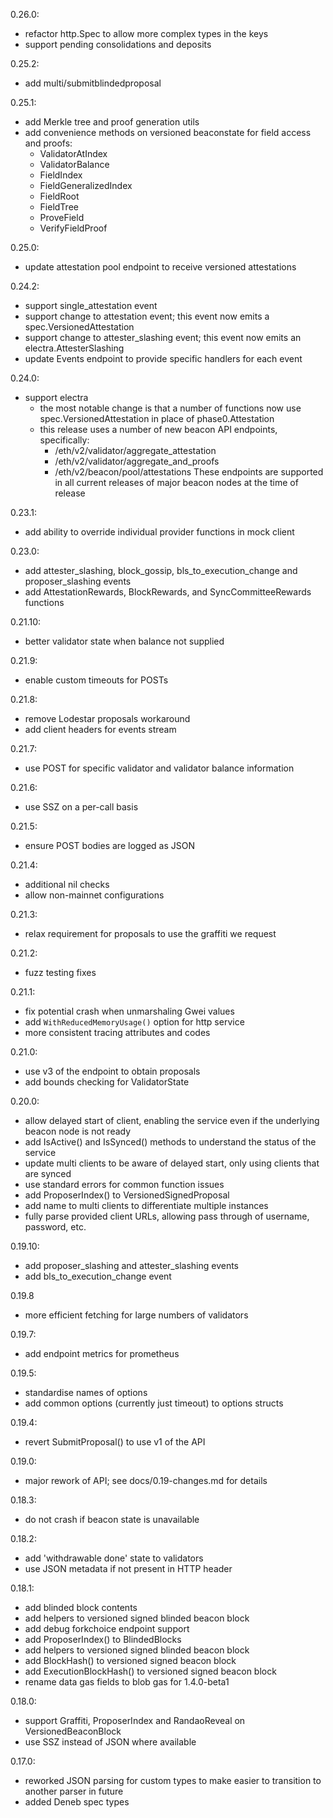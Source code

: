 0.26.0:
  - refactor http.Spec to allow more complex types in the keys
  - support pending consolidations and deposits

0.25.2:
  - add multi/submitblindedproposal

0.25.1:
  - add Merkle tree and proof generation utils
  - add convenience methods on versioned beaconstate for field access and proofs:
    - ValidatorAtIndex
    - ValidatorBalance
    - FieldIndex
    - FieldGeneralizedIndex
    - FieldRoot
    - FieldTree
    - ProveField
    - VerifyFieldProof

0.25.0:
  - update attestation pool endpoint to receive versioned attestations

0.24.2:
  - support single_attestation event
  - support change to attestation event; this event now emits a spec.VersionedAttestation
  - support change to attester_slashing event; this event now emits an electra.AttesterSlashing
  - update Events endpoint to provide specific handlers for each event

0.24.0:
  - support electra
    - the most notable change is that a number of functions now use spec.VersionedAttestation in place of phase0.Attestation
    - this release uses a number of new beacon API endpoints, specifically:
      - /eth/v2/validator/aggregate_attestation
      - /eth/v2/validator/aggregate_and_proofs
      - /eth/v2/beacon/pool/attestations
      These endpoints are supported in all current releases of major beacon nodes at the time of release

0.23.1:
  - add ability to override individual provider functions in mock client

0.23.0:
  - add attester_slashing, block_gossip, bls_to_execution_change and proposer_slashing events
  - add AttestationRewards, BlockRewards, and SyncCommitteeRewards functions

0.21.10:
  - better validator state when balance not supplied

0.21.9:
  - enable custom timeouts for POSTs

0.21.8:
  - remove Lodestar proposals workaround
  - add client headers for events stream

0.21.7:
  - use POST for specific validator and validator balance information

0.21.6:
  - use SSZ on a per-call basis

0.21.5:
  - ensure POST bodies are logged as JSON

0.21.4:
  - additional nil checks
  - allow non-mainnet configurations

0.21.3:
  - relax requirement for proposals to use the graffiti we request

0.21.2:
  - fuzz testing fixes

0.21.1:
  - fix potential crash when unmarshaling Gwei values
  - add `WithReducedMemoryUsage()` option for http service
  - more consistent tracing attributes and codes

0.21.0:
  - use v3 of the endpoint to obtain proposals
  - add bounds checking for ValidatorState

0.20.0:
  - allow delayed start of client, enabling the service even if the underlying beacon node is not ready
  - add IsActive() and IsSynced() methods to understand the status of the service
  - update multi clients to be aware of delayed start, only using clients that are synced
  - use standard errors for common function issues
  - add ProposerIndex() to VersionedSignedProposal
  - add name to multi clients to differentiate multiple instances
  - fully parse provided client URLs, allowing pass through of username, password, etc.

0.19.10:
  - add proposer_slashing and attester_slashing events
  - add bls_to_execution_change event

0.19.8
  - more efficient fetching for large numbers of validators

0.19.7:
  - add endpoint metrics for prometheus

0.19.5:
  - standardise names of options
  - add common options (currently just timeout) to options structs

0.19.4:
  - revert SubmitProposal() to use v1 of the API

0.19.0:
  - major rework of API; see docs/0.19-changes.md for details

0.18.3:
  - do not crash if beacon state is unavailable

0.18.2:
  - add 'withdrawable done' state to validators
  - use JSON metadata if not present in HTTP header

0.18.1:
  - add blinded block contents
  - add helpers to versioned signed blinded beacon block
  - add debug forkchoice endpoint support
  - add ProposerIndex() to BlindedBlocks
  - add helpers to versioned signed blinded beacon block
  - add BlockHash() to versioned signed beacon block
  - add ExecutionBlockHash() to versioned signed beacon block
  - rename data gas fields to blob gas for 1.4.0-beta1
 
0.18.0:
  - support Graffiti, ProposerIndex and RandaoReveal on VersionedBeaconBlock
  - use SSZ instead of JSON where available

0.17.0:
  - reworked JSON parsing for custom types to make easier to transition to another parser in future
  - added Deneb spec types
